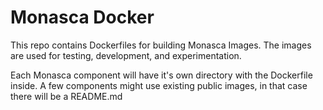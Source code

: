 # Monasca Docker
This repo contains Dockerfiles for building Monasca Images. The images are used for testing, development, and experimentation.

Each Monasca component will have it's own directory with the Dockerfile inside.
A few components might use existing public images, in that case there will be a README.md
